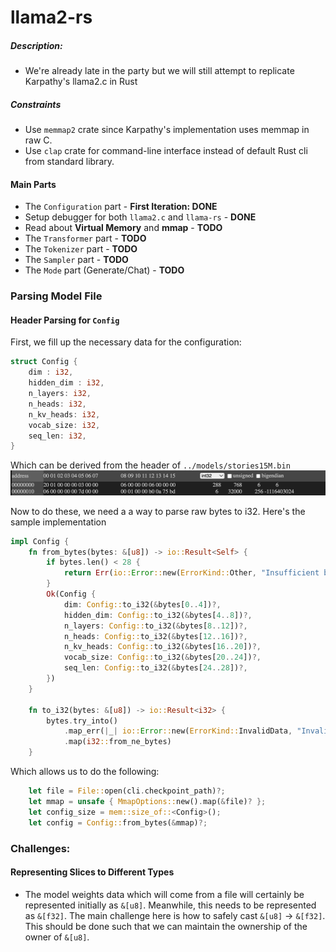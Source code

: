 # llama2-rs

##### Description:
- We're already late in the party but we will still attempt to replicate Karpathy's llama2.c in Rust


##### Constraints
- Use `memmap2` crate since Karpathy's implementation uses memmap in raw C.
- Use `clap` crate for command-line interface instead of default Rust cli from standard library.

#### Main Parts
- The `Configuration` part - **First Iteration: DONE**
- Setup debugger for both `llama2.c` and `llama-rs` - **DONE**
- Read about **Virtual Memory** and **mmap** - **TODO**
- The `Transformer` part - **TODO**
- The `Tokenizer` part - **TODO**
- The `Sampler` part - **TODO**
- The `Mode` part (Generate/Chat) - **TODO**


### Parsing Model File

#### Header Parsing for `Config`
First, we fill up the necessary data for the configuration:

```rust
struct Config {
    dim : i32,
    hidden_dim : i32,
    n_layers: i32,
    n_heads: i32,
    n_kv_heads: i32,
    vocab_size: i32,
    seq_len: i32,
}
```
Which can be derived from the header of `../models/stories15M.bin`
![header](assets/header_models.png)

Now to do these, we need a a way to parse raw bytes to i32. Here's the sample implementation
```rust
impl Config {
    fn from_bytes(bytes: &[u8]) -> io::Result<Self> {
        if bytes.len() < 28 {
            return Err(io::Error::new(ErrorKind::Other, "Insufficient bytes for Config"));
        }
        Ok(Config {
            dim: Config::to_i32(&bytes[0..4])?,
            hidden_dim: Config::to_i32(&bytes[4..8])?,
            n_layers: Config::to_i32(&bytes[8..12])?,
            n_heads: Config::to_i32(&bytes[12..16])?,
            n_kv_heads: Config::to_i32(&bytes[16..20])?,
            vocab_size: Config::to_i32(&bytes[20..24])?,
            seq_len: Config::to_i32(&bytes[24..28])?,
        })
    }

    fn to_i32(bytes: &[u8]) -> io::Result<i32> {
        bytes.try_into()
            .map_err(|_| io::Error::new(ErrorKind::InvalidData, "Invalid byte slice"))
            .map(i32::from_ne_bytes)
    }
```

Which allows us to do the following:
```rust
    let file = File::open(cli.checkpoint_path)?;
    let mmap = unsafe { MmapOptions::new().map(&file)? };
    let config_size = mem::size_of::<Config>();
    let config = Config::from_bytes(&mmap)?;
```


### Challenges:

#### Representing Slices to Different Types
- The model weights data which will come from a file will certainly be represented initially as `&[u8]`. Meanwhile, this needs to be represented as `&[f32]`. The main challenge here is how to safely cast `&[u8]` -> `&[f32]`. This should be done such that we can maintain the ownership of the owner of `&[u8]`.  